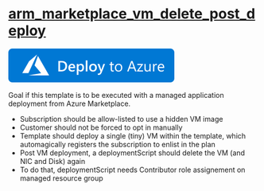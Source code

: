 # [arm_marketplace_vm_delete_post_deploy](https://github.com/chgeuer/arm_marketplace_vm_delete_post_deploy)

[![Deploy To Azure](https://raw.githubusercontent.com/Azure/azure-quickstart-templates/master/1-CONTRIBUTION-GUIDE/images/deploytoazure.svg?sanitize=true)](https://portal.azure.com/#create/Microsoft.Template/uri/https%3A%2F%2Fraw.githubusercontent.com%2Fchgeuer%2Farm_marketplace_vm_delete_post_deploy%2Fmain%2FdeleteVMPostDeployment.json) 


Goal if this template is to be executed with a managed application deployment from Azure Marketplace.

- Subscription should be allow-listed to use a hidden VM image
- Customer should not be forced to opt in manually
- Template should deploy a single (tiny) VM within the template, which automagically registers the subscription to enlist in the plan
- Post VM deployment, a deploymentScript should delete the VM (and NIC and Disk) again
- To do that, deploymentScript needs Contributor role assignement on managed resource group
